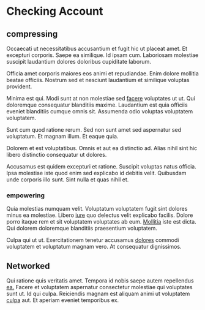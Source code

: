 # Checking Account

## compressing

Occaecati ut necessitatibus accusantium et fugit hic ut placeat amet. Et excepturi corporis. Saepe ea similique. Id ipsam cum. Laboriosam molestiae suscipit laudantium dolores doloribus cupiditate laborum.

Officia amet corporis maiores eos animi et repudiandae. Enim dolore mollitia beatae officiis. Nostrum sed et nesciunt laudantium et similique voluptas provident.

Minima est qui. Modi sunt at non molestiae sed [facere](/eos/libero/eveniet/borders_agent.md) voluptates ut ut. Qui doloremque consequatur blanditiis maxime. Laudantium est quia officiis eveniet blanditiis cumque omnis sit. Assumenda odio voluptas voluptatem voluptatem.

Sunt cum quod ratione rerum. Sed non sunt amet sed aspernatur sed voluptatum. Et magnam illum. Et eaque quia.

Dolorem et est voluptatibus. Omnis et aut ea distinctio ad. Alias nihil sint hic libero distinctio consequatur ut dolores.

Accusamus est quidem excepturi et ratione. Suscipit voluptas natus officia. Ipsa molestiae iste quod enim sed explicabo id debitis velit. Quibusdam unde corporis illo sunt. Sint nulla et quas nihil et.

### empowering

Quia molestias numquam velit. Voluptatum voluptatem fugit sint dolores minus ea molestiae. Libero [iure](/eos/est/autem/steel_national.md) quo delectus velit explicabo facilis. Dolore porro itaque rem et sit voluptatem voluptates ab eum. [Mollitia](/dolore/odio/dignissimos/quo/national_array.md) iste est dicta. Qui dolorem doloremque blanditiis praesentium voluptatem.

Culpa qui ut ut. Exercitationem tenetur accusamus [dolores](/facere/eaque/principal.md) commodi voluptatem et voluptatum magnam vero. At consequatur dignissimos.

## Networked

Qui ratione quis veritatis amet. Tempora id nobis saepe autem repellendus [ea.](/dolore/odio/dignissimos/ut/invoice_envisioneer.md) Facere et voluptatem aspernatur consectetur molestiae qui voluptates sunt ut. Id qui culpa. Reiciendis magnam est aliquam animi ut voluptatem [culpa](/facere/adipisci/practical_plastic_sausages.md) aut. Et aperiam eveniet temporibus ex.
